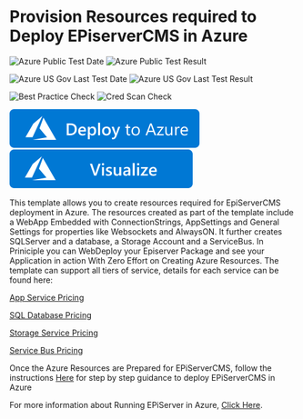 # Provision Resources required to Deploy EPiserverCMS in Azure

![Azure Public Test Date](https://azurequickstartsservice.blob.core.windows.net/badges/episerver-cms-in-azure/PublicLastTestDate.svg)
![Azure Public Test Result](https://azurequickstartsservice.blob.core.windows.net/badges/episerver-cms-in-azure/PublicDeployment.svg)

![Azure US Gov Last Test Date](https://azurequickstartsservice.blob.core.windows.net/badges/episerver-cms-in-azure/FairfaxLastTestDate.svg)
![Azure US Gov Last Test Result](https://azurequickstartsservice.blob.core.windows.net/badges/episerver-cms-in-azure/FairfaxDeployment.svg)

![Best Practice Check](https://azurequickstartsservice.blob.core.windows.net/badges/episerver-cms-in-azure/BestPracticeResult.svg)
![Cred Scan Check](https://azurequickstartsservice.blob.core.windows.net/badges/episerver-cms-in-azure/CredScanResult.svg)

[![Deploy to Azure](https://raw.githubusercontent.com/Azure/azure-quickstart-templates/master/1-CONTRIBUTION-GUIDE/images/deploytoazure.svg?sanitize=true)](https://portal.azure.com/#create/Microsoft.Template/uri/https%3A%2F%2Fraw.githubusercontent.com%2FAzure%2Fazure-quickstart-templates%2Fmaster%2Fepiserver-cms-in-azure%2Fazuredeploy.json)
[![Visualize](https://raw.githubusercontent.com/Azure/azure-quickstart-templates/master/1-CONTRIBUTION-GUIDE/images/visualizebutton.svg?sanitize=true)](http://armviz.io/#/?load=https%3A%2F%2Fraw.githubusercontent.com%2FAzure%2Fazure-quickstart-templates%2Fmaster%2Fepiserver-cms-in-azure%2Fazuredeploy.json)

This template allows you to create resources required for EpiServerCMS
deployment in Azure. The resources created as part of the template include a
WebApp Embedded with ConnectionStrings, AppSettings and General Settings for
properties like Websockets and AlwaysON. It further creates SQLServer and a
database, a Storage Account and a ServiceBus. In Priniciple you can WebDeploy
your Episerver Package and see your Application in action With Zero Effort on
Creating Azure Resources. The template can support all tiers of service, details
for each service can be found here:

[App Service Pricing](https://azure.microsoft.com/en-us/pricing/details/app-service/)

[SQL Database Pricing](https://azure.microsoft.com/en-us/pricing/details/sql-database/)

[Storage Service Pricing](https://azure.microsoft.com/en-us/pricing/details/storage/blobs/)

[Service Bus Pricing](https://azure.microsoft.com/en-us/pricing/details/service-bus/)

Once the Azure Resources are Prepared for EPiServerCMS, follow the instructions
[Here](http://world.episerver.com/documentation/Items/Developers-Guide/Episerver-CMS/9/Deployment/Deployment-scenarios/Deploying-to-Azure-webapps/)
for step by step guidance to deploy EPiServerCMS in Azure

For more information about Running EPiServer in Azure,
[Click Here](https://azure.microsoft.com/en-us/blog/announcing-episerver-cms-in-azure-marketplace-3/).
